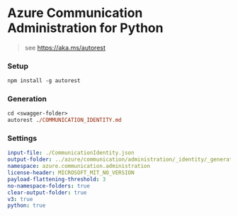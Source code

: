 # Azure Communication Administration for Python

> see https://aka.ms/autorest

### Setup
```ps
npm install -g autorest
```

### Generation
```ps
cd <swagger-folder>
autorest ./COMMUNICATION_IDENTITY.md
```

### Settings
``` yaml
input-file: ./CommunicationIdentity.json
output-folder: ../azure/communication/administration/_identity/_generated/
namespace: azure.communication.administration
license-header: MICROSOFT_MIT_NO_VERSION
payload-flattening-threshold: 3
no-namespace-folders: true
clear-output-folder: true
v3: true
python: true
```